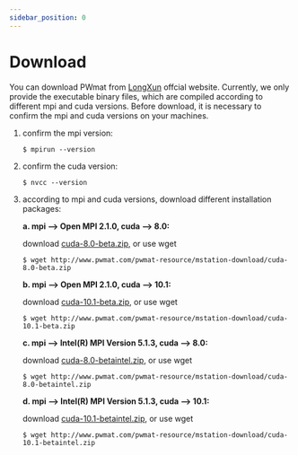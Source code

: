 ```yaml
---
sidebar_position: 0
---
```


# Download

You can download PWmat from [LongXun](http://www.pwmat.com/) offcial website. Currently, we only provide 
the executable binary files, which are compiled according to different mpi and cuda versions. Before download,
it is necessary to confirm the mpi and cuda versions on your machines.

1. confirm the mpi version:

    ```dotnetcli
    $ mpirun --version
    ```

2. confirm the cuda version:
    
    ```dotnetcli
    $ nvcc --version
    ```
   
3. according to mpi and cuda versions, download different installation packages:

    **a. mpi \--> Open MPI 2.1.0,  cuda \--> 8.0:**

    download [cuda-8.0-beta.zip](http://www.pwmat.com/pwmat-resource/mstation-download/cuda-8.0-beta.zip), or use wget

    ```dotnetcli
    $ wget http://www.pwmat.com/pwmat-resource/mstation-download/cuda-8.0-beta.zip
    ```

    **b. mpi \--> Open MPI 2.1.0,  cuda \--> 10.1:**

    download [cuda-10.1-beta.zip](http://www.pwmat.com/pwmat-resource/mstation-download/cuda-10.1-beta.zip), or use wget

    ```dotnetcli
    $ wget http://www.pwmat.com/pwmat-resource/mstation-download/cuda-10.1-beta.zip
    ```

    **c. mpi \--> Intel(R) MPI Version 5.1.3,  cuda \--> 8.0:**

    download [cuda-8.0-betaintel.zip](http://www.pwmat.com/pwmat-resource/mstation-download/cuda-8.0-betaintel.zip), or use wget

    ```dotnetcli
    $ wget http://www.pwmat.com/pwmat-resource/mstation-download/cuda-8.0-betaintel.zip
    ```

    **d. mpi \--> Intel(R) MPI Version 5.1.3,  cuda \--> 10.1:**

    download [cuda-10.1-betaintel.zip](http://www.pwmat.com/pwmat-resource/mstation-download/cuda-10.1-betaintel.zip), or use wget

    ```dotnetcli
    $ wget http://www.pwmat.com/pwmat-resource/mstation-download/cuda-10.1-betaintel.zip
    ```
   
